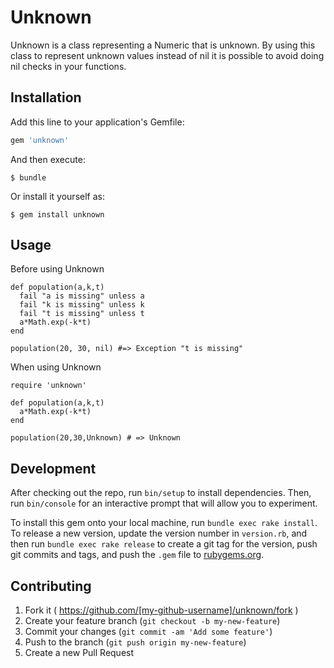 # Unknown

Unknown is a class representing a Numeric that is unknown.  By using
this class to represent unknown values instead of nil it is possible to
avoid doing nil checks in your functions.

## Installation

Add this line to your application's Gemfile:

```ruby
gem 'unknown'
```

And then execute:

    $ bundle

Or install it yourself as:

    $ gem install unknown

## Usage

Before using Unknown


    def population(a,k,t)
      fail "a is missing" unless a
      fail "k is missing" unless k
      fail "t is missing" unless t
      a*Math.exp(-k*t)
    end

    population(20, 30, nil) #=> Exception "t is missing"

When using Unknown

    require 'unknown'

    def population(a,k,t)
      a*Math.exp(-k*t)
    end

    population(20,30,Unknown) # => Unknown


## Development

After checking out the repo, run `bin/setup` to install dependencies. Then, run `bin/console` for an interactive prompt that will allow you to experiment.

To install this gem onto your local machine, run `bundle exec rake install`. To release a new version, update the version number in `version.rb`, and then run `bundle exec rake release` to create a git tag for the version, push git commits and tags, and push the `.gem` file to [rubygems.org](https://rubygems.org).

## Contributing

1. Fork it ( https://github.com/[my-github-username]/unknown/fork )
2. Create your feature branch (`git checkout -b my-new-feature`)
3. Commit your changes (`git commit -am 'Add some feature'`)
4. Push to the branch (`git push origin my-new-feature`)
5. Create a new Pull Request
